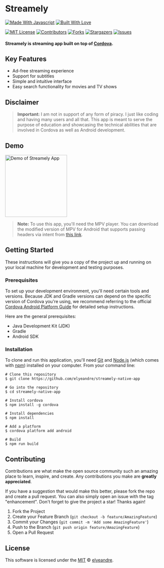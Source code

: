 # Streamely 

[![Made With Javascript][made-with-javascript]][forthebadge-url]
[![Built With Love][built-with-love]][forthebadge-url]

[![MIT License][license-shield]][license-url]
[![Contributors][contributors-shield]][contributors-url]
[![Forks][forks-shield]][forks-url]
[![Stargazers][stars-shield]][stars-url]
[![Issues][issues-shield]][issues-url]


<h4 align="left"> Streamely is streaming app built on top of <a href="https://cordova.apache.org/" target="_blank">Cordova</a>.</h4>

## Key Features

* Ad-free streaming experience 
* Support for subtitles 
* Simple and intuitive interface 
* Easy search functionality for movies and TV shows

## Disclaimer

> **Important:** I am not in support of any form of piracy. I just like coding and having many users and all that. This app is meant to serve the purpose of education and showcasing the technical abilities that are involved in Cordova as well as Android development. 

## Demo

<img src="https://github.com/elyeandre/streamely-native-app/blob/081dd521a06f71955309feec8a0f731b413468a8/demo.gif" alt="Demo of Streamely App" width="200">

> **Note:** To use this app, you'll need the MPV player. You can download the modified version of MPV for Android that supports passing headers via intent from [this link](https://r2-api.mayor.workers.dev/mpv.apk).

## Getting Started

These instructions will give you a copy of the project up and running on your local machine for development and testing purposes.

### Prerequisites

To set up your development environment, you'll need certain tools and versions. Because JDK and Gradle versions can depend on the specific version of Cordova you're using, we recommend referring to the official [Cordova Android Platform Guide](https://cordova.apache.org/docs/en/12.x/guide/platforms/android/index.html) for detailed setup instructions.

Here are the general prerequisites:

* Java Development Kit (JDK)  
* Gradle  
* Android SDK 

### Installation

To clone and run this application, you'll need [Git](https://git-scm.com) and [Node.js](https://nodejs.org/en/download/) (which comes with [npm](http://npmjs.com)) installed on your computer. From your command line:


```
# Clone this repository
$ git clone https://github.com/elyeandre/streamely-native-app 

# Go into the repository
$ cd streamely-native-app 

# Install cordova
$ npm install -g cordova

# Install dependencies
$ npm install

# Add a platform
$ cordova platform add android 

# Build  
$ npm run build
```



## Contributing

Contributions are what make the open source community such an amazing place to learn, inspire, and create. Any contributions you make are **greatly appreciated**.

If you have a suggestion that would make this better, please fork the repo and create a pull request. You can also simply open an issue with the tag "enhancement".
Don't forget to give the project a star! Thanks again!

1. Fork the Project
2. Create your Feature Branch (`git checkout -b feature/AmazingFeature`)
3. Commit your Changes (`git commit -m 'Add some AmazingFeature'`)
4. Push to the Branch (`git push origin feature/AmazingFeature`)
5. Open a Pull Request

## License

<!-- MARKDOWN LINK & IMAGES -->
This software is licensed under the [MIT](https://github.com/elyeandre/streamely-native-app/blob/main/LICENSE) © [elyeandre](https://github.com/elyeandre).

[license-shield]: https://img.shields.io/github/license/othneildrew/Best-README-Template.svg?style=for-the-badge
[license-url]: https://github.com/othneildrew/Best-README-Template/blob/master/LICENSE.txt
[made-with-javascript]: http://forthebadge.com/images/badges/made-with-javascript.svg
[built-with-love]: https://forthebadge.com/images/badges/built-with-love.svg
[forthebadge-url]: http://forthebadge.com
[contributors-shield]: https://img.shields.io/github/contributors/elyeandre/streamely-native-app.svg?style=for-the-badge
[contributors-url]: https://github.com/elyeandre/streamely-native-app/graphs/contributors
[forks-shield]: https://img.shields.io/github/forks/elyeandre/streamely-native-app.svg?style=for-the-badge
[forks-url]: https://github.com/elyeandre/streamely-native-app/network/members
[stars-shield]: https://img.shields.io/github/stars/elyeandre/streamely-native-app.svg?style=for-the-badge
[stars-url]: https://github.com/elyeandre/streamely-native-app/stargazers
[issues-shield]: https://img.shields.io/github/issues/elyeandre/streamely-native-app.svg?style=for-the-badge
[issues-url]: https://github.com/elyeandre/streamely-native-app/issues
